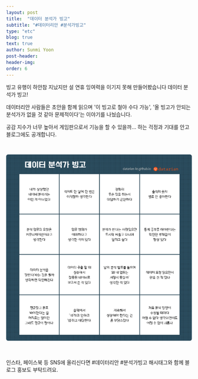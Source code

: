```yaml
---
layout: post
title:  "데이터 분석가 빙고"
subtitle: "#데이터리안 #분석가빙고"
type: "etc"
blog: true
text: true
author: Sunmi Yoon
post-header: 
header-img: 
order: 6
---
```


빙고 유행이 하안참 지났지만 설 연휴 잉여력을 이기지 못해 만들어봤습니다 데이터 분석가 빙고!

데이터리안 사람들은 초안을 함께 읽으며 '이 빙고로 철야 수다 가능', '올 빙고가 안되는 분석가가 없을 것 같아 문제적이다'는 이야기를 나눴습니다.

공감 지수가 너무 높아서 게임판으로서 기능을 할 수 있을까... 하는 걱정과 기대를 안고 블로그에도 공개합니다.

&nbsp;

<img src="./img/bingo.png" alt="drawing" width="600"/>

&nbsp;

인스타, 페이스북 등 SNS에 올리신다면 #데이터리안 #분석가빙고 해시태그와 함께 블로그 홍보도 부탁드려요.
